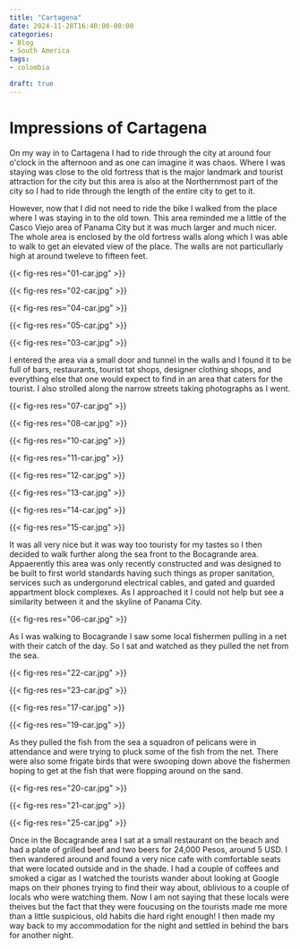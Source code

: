 ```yaml
---
title: "Cartagena"
date: 2024-11-28T16:40:00-00:00
categories:
- Blog
- South America
tags:
- colombia

draft: true
---
```


# Impressions of Cartagena

On my way in to Cartagena I had to ride through the city at around four o'clock in the afternoon and as one can imagine it was chaos. Where I was staying was close to the old fortress that is the major landmark and tourist attraction for the city but this area is also at the Northernmost part of the city so I had to ride through the length of the entire city to get to it.

However, now that I did not need to ride the bike I walked from the place where I was staying in to the old town. This area reminded me a little of the Casco Viejo area of Panama City but it was much larger and much nicer. The whole area is enclosed by the old fortress walls along which I was able to walk to get an elevated view of the place. The walls are not particullarly high at around tweleve to fifteen feet.

{{< fig-res res="01-car.jpg" >}}

{{< fig-res res="02-car.jpg" >}}

{{< fig-res res="04-car.jpg" >}}

{{< fig-res res="05-car.jpg" >}}

{{< fig-res res="03-car.jpg" >}}

I entered the area via a small door and tunnel in the walls and I found it to be full of bars, restaurants, tourist tat shops, designer clothing shops, and everything else that one would expect to find in an area that caters for the tourist. I also strolled along the narrow streets taking photographs as I went. 

{{< fig-res res="07-car.jpg" >}}

{{< fig-res res="08-car.jpg" >}}

{{< fig-res res="10-car.jpg" >}}

{{< fig-res res="11-car.jpg" >}}

{{< fig-res res="12-car.jpg" >}}

{{< fig-res res="13-car.jpg" >}}

{{< fig-res res="14-car.jpg" >}}

{{< fig-res res="15-car.jpg" >}}

It was all very nice but it was way too touristy for my tastes so I then decided to walk further along the sea front to the Bocagrande area. Appaerently this area was only recently constructed and was designed to be built to first world standards having such things as proper sanitation, services such as undergorund electrical cables, and gated and guarded appartment block complexes. As I approached it I could not help but see a similarity between it and the skyline of Panama City. 

{{< fig-res res="06-car.jpg" >}}

As I was walking to Bocagrande I saw some local fishermen pulling in a net with their catch of the day. So I sat and watched as they pulled the net from the sea.

{{< fig-res res="22-car.jpg" >}}

{{< fig-res res="23-car.jpg" >}}

{{< fig-res res="17-car.jpg" >}}

{{< fig-res res="19-car.jpg" >}}

As they pulled the fish from the sea a squadron of pelicans were in attendance and were trying to pluck some of the fish from the net. There were also some frigate birds that were swooping down above the fishermen hoping to get at the fish that were flopping around on the sand.

{{< fig-res res="20-car.jpg" >}}

{{< fig-res res="21-car.jpg" >}}

{{< fig-res res="25-car.jpg" >}}

 Once in the Bocagrande area I sat at a small restaurant on the beach and had a plate of grilled beef and two beers for 24,000 Pesos, around 5 USD. I then wandered around and found a very nice cafe with comfortable seats that were located outside and in the shade. I had a couple of coffees and smoked a cigar as I watched the tourists wander about looking at Google maps on their phones trying to find their way about, oblivious to a couple of locals who were watching them. Now I am not saying that these locals were theives but the fact that they were foucusing on the tourists made me more than a little suspicious, old habits die hard right enough! I then made my way back to my accommodation for the night and settled in behind the bars for another night.

 
